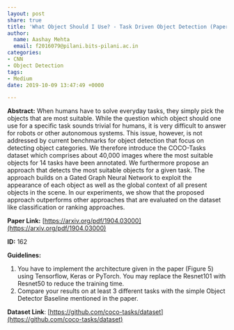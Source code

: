 ```yaml
---
layout: post
share: true
title: 'What Object Should I Use? - Task Driven Object Detection (Paper ID: 162)'
author:
  name: Aashay Mehta
  email: f2016079@pilani.bits-pilani.ac.in
categories:
- CNN
- Object Detection
tags:
- Medium
date: 2019-10-09 13:47:49 +0000

---
```

**Abstract:** When humans have to solve everyday tasks, they simply pick the objects that are most suitable. While the question which object should one use for a specific task sounds trivial for humans, it is very difficult to answer for robots or other autonomous systems. This issue, however, is not addressed by current benchmarks for object detection that focus on detecting object categories. We therefore introduce the COCO-Tasks dataset which comprises about 40,000 images where the most suitable objects for 14 tasks have been annotated. We furthermore propose an approach that detects the most suitable objects for a given task. The approach builds on a Gated Graph Neural Network to exploit the appearance of each object as well as the global context of all present objects in the scene. In our experiments, we show that the proposed approach outperforms other approaches that are evaluated on the dataset like classification or ranking approaches.

**Paper Link:** [https://arxiv.org/pdf/1904.03000](https://arxiv.org/pdf/1904.03000)

**ID:** 162

**Guidelines:**

1. You have to implement the architecture given in the paper (Figure 5) using Tensorflow, Keras or PyTorch. You may replace the Resnet101 with Resnet50 to reduce the training time.
2. Compare your results on at least 3 different tasks with the simple Object Detector Baseline mentioned in the paper.


**Dataset Link**: [https://github.com/coco-tasks/dataset](https://github.com/coco-tasks/dataset)

